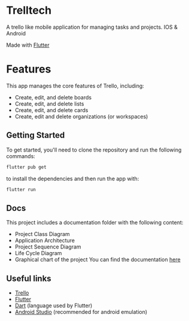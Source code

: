 # Trelltech

A trello like mobile application for managing tasks and projects.
IOS & Android

Made with [Flutter](https://flutter.dev/)

# Features

This app manages the core features of Trello, including:
- Create, edit, and delete boards
- Create, edit, and delete lists
- Create, edit, and delete cards
- Create, edit and delete organizations (or workspaces)

## Getting Started

To get started, you'll need to clone the repository and run the following commands:

```bash
flutter pub get
```
to install the dependencies and then run the app with:
```bash
flutter run
```

## Docs 
This project includes a documentation folder with the following content:
- Project Class Diagram
- Application Architecture
- Project Sequence Diagram
- Life Cycle Diagram
- Graphical chart of the project
You can find the documentation [here](https://github.com/EpitechMscProPromo2026/T-DEV-600-NCY_1/tree/main/docs)

## Useful links
- [Trello](https://trello.com/)
- [Flutter](https://flutter.dev/)
- [Dart](https://dart.dev/) (language used by Flutter)
- [Android Studio](https://developer.android.com/studio) (recommended for android emulation)